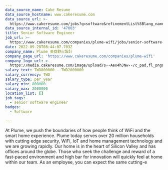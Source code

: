 ```yaml
---
data_source_name: Cake Resume
data_source_hostname: www.cakeresume.com
data_source_url: >-
  https://www.cakeresume.com/jobs?q=software&refinementList%5Blang_name%5D%5B0%5D=English&refinementList%5Bsalary_type%5D=per_year&range%5Bsalary_range%5D%5Bmin%5D=1000000&page=2
data_source_internal_id: '47003'
title: Senior Software Engineer
job_url: >-
  https://www.cakeresume.com/companies/plume-wifi/jobs/senior-software-engineer-1d44bf
date: 2022-09-28T08:44:07.703Z
company_name: Plume 美商野火設計
company_page_url: 'https://www.cakeresume.com/companies/plume-wifi'
company_logo_url: >-
  https://media.cakeresume.com/image/upload/s--Aex4hJNw--/c_pad,fl_png8,h_200,w_200/v1651575028/ll5mohuzjlcovixjpgpp.png
salary_text: TWD800000 - TWD2000000
salary_currency: TWD
salary_type: per_year
salary_min: 800000
salary_max: 2000000
location_list: []
job_tags:
  - senior software engineer
badges:
  - Software

---
```


At Plume, we push the boundaries of how people think of WiFi and the smart home experience. Plume today serves over 20 million households with cutting edge security, WiFi, IoT and home management technology and we are growing rapidly. Our home is in the heart of Silicon Valley and has offices around the globe. Those who seek the challenge and reward of a fast-paced environment and high bar for innovation will quickly feel at home within our team. As an employee, you can expect the same cutting-e